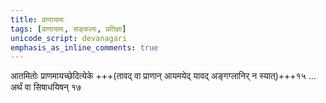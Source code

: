 ```yaml
---
title: प्राणायामः
tags: [प्राणायामः, सङ्कल्पः, प्रतिज्ञा]
unicode_script: devanagari
emphasis_as_inline_comments: true
---
```

आतमितोः प्राणमायच्छेदित्येके +++(तावद् वा प्राणान् आयमयेद् यावद् अङ्गग्लानिर् न स्यात्)+++१५ …  अर्थं वा सिषाधयिषन् १७ 